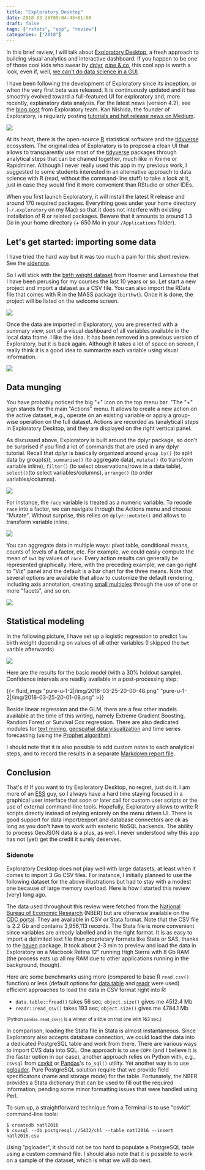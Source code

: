 ```yaml
---
title: "Exploratory Desktop"
date: 2018-03-26T09:04:43+01:00
draft: false
tags: ["rstats", "app", "review"]
categories: ["2018"]
---
```


In this brief review, I will talk about [Exploratory Desktop](https://exploratory.io), a fresh approach to building visual analytics and interactive dashboard. If you happen to be one of those cool kids who swear by [dplyr](http://dplyr.tidyverse.org), [pipe & co](https://www.tidyverse.org), this cool app is worth a look, even if, well, [we can't do data science in a GUI](https://www.meetup.com/fr-FR/acm-chicago/events/248060005/).

<!--more-->

I have been following the development of Exploratory since its inception, or when the very first beta was released. It is continuously updated and it has smoothly evolved toward a full-featured UI for exploratory and, more recently, explanatory data analysis. For the latest news (version 4.2), see the [blog post](https://blog.exploratory.io/exploratory-v4-2-released-dashboard-new-analytics-new-charts-and-more-ee5d8aab1adc) from Exploratory team. Kan Nishida, the founder of Exploratory, is regularly posting [tutorials and hot release news on Medium](https://blog.exploratory.io/@kanaugust).

![](/img/2018-03-26-22-08-29.png)

At its heart, there is the open-source [R](http://www.r-project.org) statistical software and the [tidyverse](https://www.tidyverse.org) ecosystem. The original idea of Exploratory is to propose a clean UI that allows to transparently use most of the [tidyverse](https://www.tidyverse.org) packages through analytical steps that can be chained together, much like in Knime or Rapidminer. Although I never really used this app in my previous work, I suggested to some students interested in an alternative approach to data science with R (read, without the command-line stuff) to take a look at it, just in case they would find it more convenient than RStudio or other IDEs.

When you first launch Exploratory, it will install the latest R release and around 170 required packages. Everything goes under your home directory (`~/.exploratory` on my Mac) so that it does not interfere with existing installation of R or related packages. Beware that it amounts to around 1.3 Go in your home directory (+ 650 Mo in your `/Applications` folder).

## Let's get started: importing some data

I have tried the hard way but it was too much a pain for this short review. See the [sidenote](#sidenote).

So I will stick with the [birth weight dataset](https://stats.stackexchange.com/a/21504) from Hosmer and Lemeshow that I have been perusing for my courses the last 10 years or so. Let start a new project and import a dataset as a CSV file. You can also import the RData file that comes with R in the MASS package (`birthwt`). Once it is done, the project will be listed on the welcome screen.

![](/img/2018-03-25-19-56-03.png)

Once the data are imported in Exploratory, you are presented with a summary view, sort of a visual dashboard of all variables available in the local data frame. I like the idea. It has been removed in a previous version of Exploratory, but it is back again. Although it takes a lot of space on screen, I really think it is a good idea to summarize each variable using visual information.

![](/img/2018-03-20-18-43-39.png)

## Data munging

You have probably noticed the big "+" icon on the top menu bar. "The "+" sign stands for the main "Actions" menu. It allows to create a new action on the active dataset, e.g., operate on an existing variable or apply a group-wise operation on the full dataset. Actions are recorded as (analytical) _steps_ in Exploratory Desktop, and they are displayed on the right vertical panel.

As discussed above, Exploratory is built around the dplyr package, so don't be surprised if you find a lot of commands that are used in any dplyr tutorial. Recall that dplyr is basically organized around `group_by()` (to split data by group(s)), `summarise()` (to aggregate data), `mutate()` (to transform variable inline), `filter()` (to select observations/rows in a data table), `select()`(to select variables/columns), `arrange()` (to order variables/columns).

![](/img/2018-03-20-18-44-17.png)

For instance, the `race` variable is treated as a numeric variable. To recode `race` into a factor, we can navigate through the Actions menu and choose "Mutate". Without surprise, this relies on `dplyr::mutate()` and allows to transform variable inline.

![](/img/2018-03-20-18-45-08.png)

You can aggregate data in multiple ways: pivot table, conditional means, counts of levels of a factor, etc. For example, we could easily compute the mean of `bwt` by values of `race`. Every action results can generally be represented graphically. Here, with the preceding example, we can go right to "Viz" panel and the default is a bar chart for the three means. Note that several options are available that allow to customize the default rendering, including axis annotation, creating [small multiples](https://blog.exploratory.io/exploratory-v2-2-with-small-multiple-c7050e5627dd) through the use of one or more "facets", and so on.

![](/img/2018-03-25-19-56-27.png)

## Statistical modeling

In the following picture, I have set up a logistic regression to predict `low` birth weight depending on values of all other variables (I skipped the `bwt` varible afterwards)

![](/img/2018-03-25-19-59-20.png)

Here are the results for the basic model (with a 30% holdout sample). Confidence intervals are readily available in a post-processing step:

{{< fluid_imgs
  "pure-u-1-2|/img/2018-03-25-20-00-48.png"
  "pure-u-1-2|/img/2018-03-25-20-01-08.png" >}}

Beside linear regression and the GLM, there are a few other models available at the time of this writing, namely Extreme Gradient Boosting, Random Forest or Survival Cox regression. There are also dedicated modules for [text mining](https://blog.exploratory.io/introduction-to-text-analytics-in-exploratory-b82e709c8ffd), [geospatial data visualization](https://blog.exploratory.io/visualizing-geospatial-data-with-your-own-geojson-f96dde0f6296) and time series forecasting (using the [Prophet algorithm](https://medium.com/m/global-identity?redirectUrl=https%3A%2F%2Fblog.exploratory.io%2Fan-introduction-to-time-series-forecasting-with-prophet-package-in-exploratory-129ed0c12112)).

I should note that it is also possible to add custom notes to each analytical steps, and to record the results in a separate [Markdown report file](https://blog.exploratory.io/an-introduction-to-simple-markdown-editor-for-notes-a665a4a18988).

## Conclusion

That's it! If you want to try Exploratory Desktop, no regret, just do it. I am more of an [ESS](https://ess.r-project.org) guy, so I always have a hard time staying focused in a graphical user interface that soon or later call for custom user scripts or the use of external command-line tools. Hopefully, Exploratory allows to write R scripts directly instead of relying entorely on the menu driven UI. There is good support for data import/export and database connectors are ok as long as you don't have to work with esoteric NoSQL backends. The ability to process GeoJSON data is a plus, as well. I never understood why this app has not (yet) get the credit it surely deserves.

### Sidenote

Exploratory Desktop does not play well with large datasets, at least when it comes to import 3 Go CSV files. For instance, I initially planned to use the following dataset for the above illustrations but had to stay with a modest one because of large memory overload. Here is how I started this review (very) long ago.

The data used throughout this review were fetched from the [National Bureau of Economic Research](http://www.nber.org/data/vital-statistics-natality-data.html) (NBER) but are otherwise available on the [CDC portal](https://www.cdc.gov/nchs/nvss/births.htm). They are available in CSV or Stata format. Note that the CSV file is 2.2 Gb and contains 3,956,113 records. The Stata file is more convenient since variables are already labelled and in the right format. It is as easy to import a delimited text file than proprietary formats like Stata or SAS, thanks to the [haven](http://haven.tidyverse.org) package. It took about 2-3 min to preview and load the data in Exploratory on a Macbook Retina 12” running High Sierra with 8 Gb RAM (the process eats up all my RAM due to other applications running in the background, though).

Here are some benchmarks using more (compared to base R `read.csv()` function) or less (default options for [data.table](http://r-datatable.com) and [readr](http://readr.tidyverse.org) were used) efficient approaches to load the data in CSV format right into R:

- `data.table::fread()` takes 56 sec; `object.size()` gives me 4512.4 Mb
- `readr::read_csv()` takes 193 sec; `object.size()` gives me 4784.1 Mb 

<small>(Python `pandas.read_csv()` is a winner of a little on that one with 163 sec.)</small>

In comparison, loading the Stata file in Stata is almost instantaneous. Since Exploratory also accepts database connection, we could load the data into a dedicated PostgreSQL table and work from there. There are various ways to import CVS data into SQL. One approach is to use `COPY` (and I believe it is the faster option in our case), another approach relies on Python with, e.g., `csvsql` from [csvkit](http://csvkit.readthedocs.io/en/1.0.2/) or [Pandas](https://pandas.pydata.org)'s `to_sql()` utility. Yet another way is to use [pgloader](http://pgloader.readthedocs.io/en/latest/). Pure PostgreSQL solution require that we provide field specificatons (name and storage mode) for the table. Fortunately, the NBER provides a Stata dictionary that can be used to fill out the required information, pending some minor formatting issues that were handled using Perl.

To sum up, a straightforward technique from a Terminal is to use "csvkit" command-line tools:

    $ createdb natl2016
    $ csvsql --db postgresql://5432/chl --table natl2016 --insert natl2016.csv

Using "pgloader", it should not be too hard to populate a PostgreSQL table using a custom command file. I should also note that it is possible to work on a sample of the dataset, which is what we will do next.
